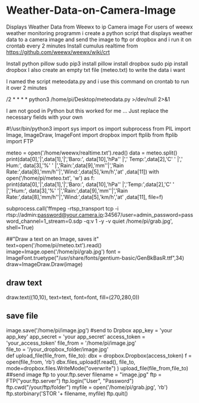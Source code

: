 # Weather-Data-on-Camera-Image
Displays Weather Data from Weewx to ip  Camera image
For users of weewx weather monitoring programm i create a python script that displays weather data to a camera image and send the image to ftp or dropbox and i run it on crontab every 2 minutes
Install cumulus realtime from https://github.com/weewx/weewx/wiki/crt

Install python pillow
sudo pip3 install pillow
install dropbox 
sudo pip install dropbox
I also create an empty txt file (meteo.txt) to write the data i want

I named the script meteodata.py and i use this command on crontab to run it over 2 minutes

/2 * * * * python3 /home/pi/Desktop/meteodata.py >/dev/null 2>&1

I am not good in Python but this worked for me ... Just replace the necessary fields with your own

#!/usr/bin/python3
import sys
import os
import subprocess
from PIL import Image, ImageDraw, ImageFont
import dropbox
import ftplib
from ftplib import FTP

meteo = open('/home/weewx/realtime.txt').read()
data = meteo.split()
print(data[0],'|',data[1],'|','Baro:', data[10],'hPa'' |',' Temp:',data[2],'C' ' |',' Hum:', data[3],'%' ' |','Rain:',data[9],'mm''|','Rain Rate:',data[8],'mm/h''|','Wind:',data[5],'km/h','at' ,data[11])
with open('/home/pi/meteo.txt', 'w') as f:   
    print(data[0],'|',data[1],'|','Baro:', data[10],'hPa'' |','Temp:',data[2],'C' ' |','Hum:', data[3],'%' '|','Rain:',data[9],'mm''|','Rain Rate:',data[8],'mm/h''|','Wind:',data[5],'km/h','at' ,data[11], file=f)  
    
subprocess.call('ffmpeg -rtsp_transport tcp -i rtsp://admin:password@your.camera.ip:34567/user=admin_password=password_channel=1_stream=0.sdp -q:v 1 -y -v quiet /home/pi/grab.jpg', shell=True)

##"Draw a text on an Image, saves it"
text=open('/home/pi/meteo.txt').read()
image=Image.open('/home/pi/grab.jpg')
font = ImageFont.truetype("/usr/share/fonts/gentium-basic/GenBkBasR.ttf",34)
draw=ImageDraw.Draw(image)
## draw text
draw.text((10,10), text=text, font=font, fill=(270,280,0))
## save file
image.save('/home/pi/image.jpg')
#send to Drpbox
app_key = 'your app_key'
app_secret = 'your app_secret'
access_token = 'your_access_token'
file_from = '/home/pi/image.jpg'  
file_to = '/your_dropbox_folder/image.jpg'      
def upload_file(file_from, file_to):
    dbx = dropbox.Dropbox(access_token)
    f = open(file_from, 'rb')
    dbx.files_upload(f.read(), file_to, mode=dropbox.files.WriteMode("overwrite") )
upload_file(file_from,file_to)
##send image ftp to your.ftp.sever
filename = "image.jpg"
ftp = FTP("your.ftp.server")
ftp.login("User", "Password")
ftp.cwd("/your/ftp/folder")
myfile = open('/home/pi/grab.jpg', 'rb') 
ftp.storbinary('STOR '+ filename, myfile)
ftp.quit()
